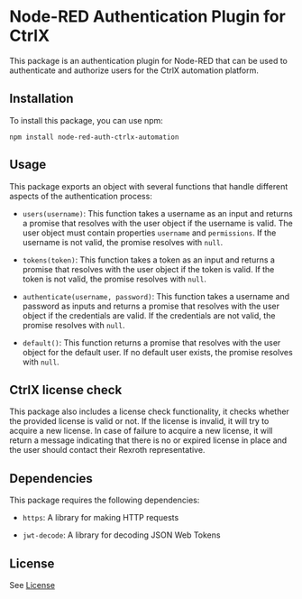 # Node-RED Authentication Plugin for CtrlX

This package is an authentication plugin for Node-RED that can be used to authenticate and authorize users for the CtrlX automation platform.

## Installation

To install this package, you can use npm:

`npm install node-red-auth-ctrlx-automation`

## Usage

This package exports an object with several functions that handle different aspects of the authentication process:

- `users(username)`: This function takes a username as an input and returns a promise that resolves with the user object if the username is valid. The user object must contain properties `username` and `permissions`. If the username is not valid, the promise resolves with `null`.

- `tokens(token)`: This function takes a token as an input and returns a promise that resolves with the user object if the token is valid. If the token is not valid, the promise resolves with `null`.

- `authenticate(username, password)`: This function takes a username and password as inputs and returns a promise that resolves with the user object if the credentials are valid. If the credentials are not valid, the promise resolves with `null`.

- `default()`: This function returns a promise that resolves with the user object for the default user. If no default user exists, the promise resolves with `null`.

## CtrlX license check

This package also includes a license check functionality, it checks whether the provided license is valid or not. If the license is invalid, it will try to acquire a new license. In case of failure to acquire a new license, it will return a message indicating that there is no or expired license in place and the user should contact their Rexroth representative.

## Dependencies

This package requires the following dependencies:

- `https`: A library for making HTTP requests
  
- `jwt-decode`: A library for decoding JSON Web Tokens
  

## License

See [License](./LICENSE)